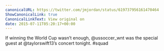```yaml
---
canonicalURL: https://twitter.com/jmjordan/status/619737956161470464
ShowCanonicalLink: true
CanonicalLinkText: View original on
date: 2015-07-11T05:20:17+00:00
---
```

If winning the World Cup wasn’t enough, @ussoccer_wnt was the special guest at @taylorswift13’s concert tonight. #squad